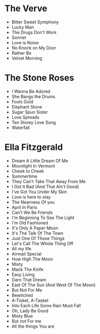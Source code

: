 # The Verve
- Bitter Sweet Symphony
- Lucky Man
- The Drugs Don't Work
- Sonnet
- Love is Noise
- No Knock on My Door
- Rather Be
- Velvet Morning

# The Stone Roses
- I Wanna Be Adored
- She Bangs the Drums
- Fools Gold
- Elephant Stone
- Sugar Spun Sister
- Love Spreads
- Ten Storey Love Song
- Waterfall

# Ella Fitzgerald
- Dream A Little Dream Of Me
- Moonlight In Vermont
- Cheek to Cheek
- Summertime
- They Can't Take That Away From Me
- I Got It Bad (And That Ain't Good)
- I've Got You Under My Skin
- Love is here to stay
- The Nearness Of you
- April In Paris
- Can't We Be Friends
- I'm Beginning To See The Light
- I'm Old Fashioned
- It's Only A Paper Moon
- It's The Talk Of The Town
- Just One Of Those Things
- Let's Call The Whole Thing Off
- All my life
- Airmail Special
- How High The Moon
- Misty
- Mack The Knife
- Easy Living
- Darn That Dream
- East Of The Sun (And West Of The Moon)
- But Not For Me
- Bewitched
- A-Tisket, A-Tasket
- Into Each Life Some Rain Must Fall
- Oh, Lady Be Good
- Misty Blue
- But not For me
- All the things You are